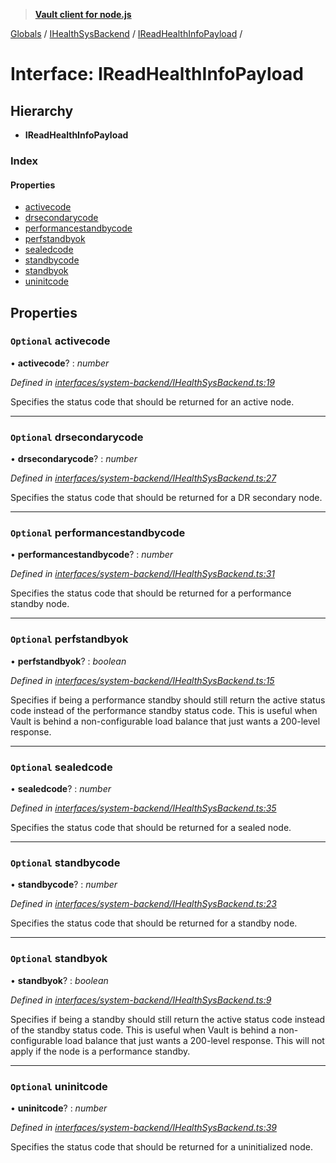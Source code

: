 > **[Vault client for node.js](../README.md)**

[Globals](../globals.md) / [IHealthSysBackend](../modules/ihealthsysbackend.md) / [IReadHealthInfoPayload](ihealthsysbackend.ireadhealthinfopayload.md) /

# Interface: IReadHealthInfoPayload

## Hierarchy

* **IReadHealthInfoPayload**

### Index

#### Properties

* [activecode](ihealthsysbackend.ireadhealthinfopayload.md#optional-activecode)
* [drsecondarycode](ihealthsysbackend.ireadhealthinfopayload.md#optional-drsecondarycode)
* [performancestandbycode](ihealthsysbackend.ireadhealthinfopayload.md#optional-performancestandbycode)
* [perfstandbyok](ihealthsysbackend.ireadhealthinfopayload.md#optional-perfstandbyok)
* [sealedcode](ihealthsysbackend.ireadhealthinfopayload.md#optional-sealedcode)
* [standbycode](ihealthsysbackend.ireadhealthinfopayload.md#optional-standbycode)
* [standbyok](ihealthsysbackend.ireadhealthinfopayload.md#optional-standbyok)
* [uninitcode](ihealthsysbackend.ireadhealthinfopayload.md#optional-uninitcode)

## Properties

### `Optional` activecode

• **activecode**? : *number*

*Defined in [interfaces/system-backend/IHealthSysBackend.ts:19](https://github.com/theogravity/vault-tacular/blob/13bcf09/src/interfaces/system-backend/IHealthSysBackend.ts#L19)*

Specifies the status code that should be returned for an active node.

___

### `Optional` drsecondarycode

• **drsecondarycode**? : *number*

*Defined in [interfaces/system-backend/IHealthSysBackend.ts:27](https://github.com/theogravity/vault-tacular/blob/13bcf09/src/interfaces/system-backend/IHealthSysBackend.ts#L27)*

Specifies the status code that should be returned for a DR secondary node.

___

### `Optional` performancestandbycode

• **performancestandbycode**? : *number*

*Defined in [interfaces/system-backend/IHealthSysBackend.ts:31](https://github.com/theogravity/vault-tacular/blob/13bcf09/src/interfaces/system-backend/IHealthSysBackend.ts#L31)*

Specifies the status code that should be returned for a performance standby node.

___

### `Optional` perfstandbyok

• **perfstandbyok**? : *boolean*

*Defined in [interfaces/system-backend/IHealthSysBackend.ts:15](https://github.com/theogravity/vault-tacular/blob/13bcf09/src/interfaces/system-backend/IHealthSysBackend.ts#L15)*

Specifies if being a performance standby should still return the active status code instead
of the performance standby status code. This is useful when Vault is behind a
non-configurable load balance that just wants a 200-level response.

___

### `Optional` sealedcode

• **sealedcode**? : *number*

*Defined in [interfaces/system-backend/IHealthSysBackend.ts:35](https://github.com/theogravity/vault-tacular/blob/13bcf09/src/interfaces/system-backend/IHealthSysBackend.ts#L35)*

Specifies the status code that should be returned for a sealed node.

___

### `Optional` standbycode

• **standbycode**? : *number*

*Defined in [interfaces/system-backend/IHealthSysBackend.ts:23](https://github.com/theogravity/vault-tacular/blob/13bcf09/src/interfaces/system-backend/IHealthSysBackend.ts#L23)*

Specifies the status code that should be returned for a standby node.

___

### `Optional` standbyok

• **standbyok**? : *boolean*

*Defined in [interfaces/system-backend/IHealthSysBackend.ts:9](https://github.com/theogravity/vault-tacular/blob/13bcf09/src/interfaces/system-backend/IHealthSysBackend.ts#L9)*

Specifies if being a standby should still return the active status code instead of the
standby status code. This is useful when Vault is behind a non-configurable load balance
that just wants a 200-level response. This will not apply if the node is a performance
standby.

___

### `Optional` uninitcode

• **uninitcode**? : *number*

*Defined in [interfaces/system-backend/IHealthSysBackend.ts:39](https://github.com/theogravity/vault-tacular/blob/13bcf09/src/interfaces/system-backend/IHealthSysBackend.ts#L39)*

Specifies the status code that should be returned for a uninitialized node.